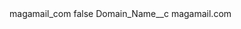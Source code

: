 <?xml version="1.0" encoding="UTF-8"?>
<CustomMetadata xmlns="http://soap.sforce.com/2006/04/metadata" xmlns:xsi="http://www.w3.org/2001/XMLSchema-instance" xmlns:xsd="http://www.w3.org/2001/XMLSchema">
    <label>magamail_com</label>
    <protected>false</protected>
    <values>
        <field>Domain_Name__c</field>
        <value xsi:type="xsd:string">magamail.com</value>
    </values>
</CustomMetadata>
